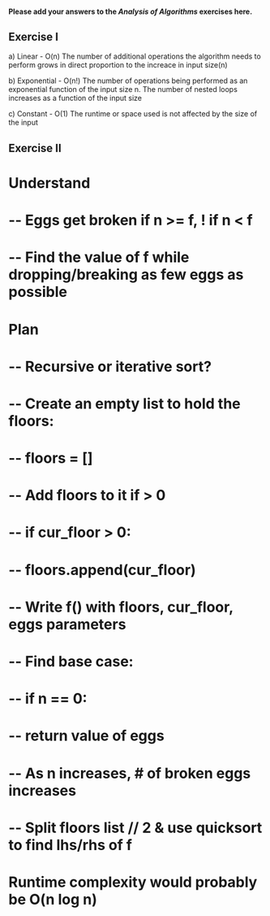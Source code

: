 #### Please add your answers to the ***Analysis of  Algorithms*** exercises here.

## Exercise I

a) Linear - O(n)
    The number of additional operations the algorithm needs to perform grows in direct proportion to the increace in input size(n) 

b) Exponential - O(n!)
    The number of operations being performed as an exponential function of the input size n. The number of nested loops increases as a function of the input size

c) Constant - O(1)
    The runtime or space used is not affected by the size of the input

## Exercise II

# Understand
# -- Eggs get broken if n >= f, ! if n < f
# -- Find the value of f while dropping/breaking as few eggs as possible

# Plan
# -- Recursive or iterative sort? 
# -- Create an empty list to hold the floors:
#   -- floors = []
# -- Add floors to it if > 0
#   -- if cur_floor > 0:
#       -- floors.append(cur_floor) 
# -- Write f() with floors, cur_floor, eggs parameters
# -- Find base case:
#   -- if n == 0:
#       -- return value of eggs 
# -- As n increases, # of broken eggs increases
# -- Split floors list // 2 & use quicksort to find lhs/rhs of f

# Runtime complexity would probably be O(n log n)